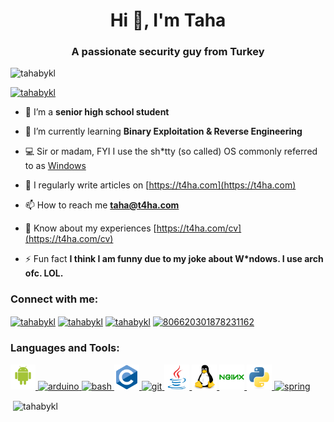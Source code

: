 <h1 align="center">Hi 👋, I'm Taha</h1>
<h3 align="center">A passionate security guy from Turkey</h3>

<p align="left"> <img src="https://komarev.com/ghpvc/?username=tahabykl&label=Profile%20views&color=ff80ff&style=plastic" alt="tahabykl" /> </p>

<p align="left"> <a href="https://twitter.com/tahabykl" target="blank"><img src="https://img.shields.io/twitter/follow/tahabykl?logo=twitter&style=for-the-badge" alt="tahabykl" /></a> </p>

- 👨 I’m a **senior high school student**

- 🌱 I’m currently learning **Binary Exploitation & Reverse Engineering**

- 💻 Sir or madam, FYI I use the sh*tty (so called) OS commonly referred to as [Windows](https://www.microsoft.com/en-us/windows/)

- 📝 I regularly write articles on [https://t4ha.com](https://t4ha.com)

- 📫 How to reach me **taha@t4ha.com**

- 📄 Know about my experiences [https://t4ha.com/cv](https://t4ha.com/cv)

- ⚡ Fun fact **I think I am funny due to my joke about W*ndows. I use arch ofc. LOL.**

<h3 align="left">Connect with me:</h3>
<p align="left">
<a href="https://twitter.com/tahabykl" target="blank"><img align="center" src="https://raw.githubusercontent.com/rahuldkjain/github-profile-readme-generator/master/src/images/icons/Social/twitter.svg" alt="tahabykl" height="30" width="40" /></a>
<a href="https://linkedin.com/in/tahabykl" target="blank"><img align="center" src="https://raw.githubusercontent.com/rahuldkjain/github-profile-readme-generator/master/src/images/icons/Social/linked-in-alt.svg" alt="tahabykl" height="30" width="40" /></a>
<a href="https://instagram.com/tahabykl" target="blank"><img align="center" src="https://raw.githubusercontent.com/rahuldkjain/github-profile-readme-generator/master/src/images/icons/Social/instagram.svg" alt="tahabykl" height="30" width="40" /></a>
<a href="https://discord.gg/806620301878231162" target="blank"><img align="center" src="https://raw.githubusercontent.com/rahuldkjain/github-profile-readme-generator/master/src/images/icons/Social/discord.svg" alt="806620301878231162" height="30" width="40" /></a>
</p>

<h3 align="left">Languages and Tools:</h3>
<p align="left"> <a href="https://developer.android.com" target="_blank" rel="noreferrer"> <img src="https://raw.githubusercontent.com/devicons/devicon/master/icons/android/android-original-wordmark.svg" alt="android" width="40" height="40"/> </a> <a href="https://www.arduino.cc/" target="_blank" rel="noreferrer"> <img src="https://cdn.worldvectorlogo.com/logos/arduino-1.svg" alt="arduino" width="40" height="40"/> </a> <a href="https://www.gnu.org/software/bash/" target="_blank" rel="noreferrer"> <img src="https://www.vectorlogo.zone/logos/gnu_bash/gnu_bash-icon.svg" alt="bash" width="40" height="40"/> </a> <a href="https://www.cprogramming.com/" target="_blank" rel="noreferrer"> <img src="https://raw.githubusercontent.com/devicons/devicon/master/icons/c/c-original.svg" alt="c" width="40" height="40"/> </a> <a href="https://git-scm.com/" target="_blank" rel="noreferrer"> <img src="https://www.vectorlogo.zone/logos/git-scm/git-scm-icon.svg" alt="git" width="40" height="40"/> </a> <a href="https://www.java.com" target="_blank" rel="noreferrer"> <img src="https://raw.githubusercontent.com/devicons/devicon/master/icons/java/java-original.svg" alt="java" width="40" height="40"/> </a> <a href="https://www.linux.org/" target="_blank" rel="noreferrer"> <img src="https://raw.githubusercontent.com/devicons/devicon/master/icons/linux/linux-original.svg" alt="linux" width="40" height="40"/> </a> <a href="https://www.nginx.com" target="_blank" rel="noreferrer"> <img src="https://raw.githubusercontent.com/devicons/devicon/master/icons/nginx/nginx-original.svg" alt="nginx" width="40" height="40"/> </a> <a href="https://www.python.org" target="_blank" rel="noreferrer"> <img src="https://raw.githubusercontent.com/devicons/devicon/master/icons/python/python-original.svg" alt="python" width="40" height="40"/> </a> <a href="https://spring.io/" target="_blank" rel="noreferrer"> <img src="https://www.vectorlogo.zone/logos/springio/springio-icon.svg" alt="spring" width="40" height="40"/> </a> </p>

<p>&nbsp;<img align="center" src="https://github-readme-stats.vercel.app/api?username=tahabykl&show_icons=true&bg_color=598392&title_color=01161E&text_color=124559&locale=en" alt="tahabykl" /></p>

